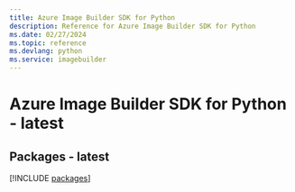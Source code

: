 ```yaml
---
title: Azure Image Builder SDK for Python
description: Reference for Azure Image Builder SDK for Python
ms.date: 02/27/2024
ms.topic: reference
ms.devlang: python
ms.service: imagebuilder
---
```

# Azure Image Builder SDK for Python - latest
## Packages - latest
[!INCLUDE [packages](image-builder-index.md)]